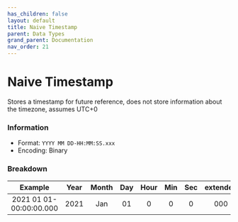 ```yaml
---
has_children: false
layout: default
title: Naive Timestamp
parent: Data Types
grand_parent: Documentation
nav_order: 21
---
```


# Naive Timestamp
Stores a timestamp for future reference, does not store information about the timezone, assumes UTC+0

### Information
- Format: `YYYY MM DD-HH:MM:SS.xxx`
- Encoding: Binary

### Breakdown

|Example|Year|Month|Day|Hour|Min|Sec|extended|
|:---:|:---:|:---:|:---:|:---:|:---:|:---:|:---:|
| 2021 01 01-00:00:00.000 |2021|Jan|01|0|0|0|000|
